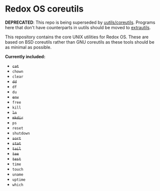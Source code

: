 # Redox OS coreutils

**DEPRECATED**: This repo is being superseded by [uutils/coreutils](https://github.com/uutils/coreutils). Programs here that don't have counterparts in uutils should be moved to [extrautils](https://gitlab.redox-os.org/dahc/extrautils).

This repository contains the core UNIX utilities for Redox OS. These are based on BSD coreutils rather than GNU coreutils as these tools should be as minimal as possible.

**Currently included:**

- ~~`cat`~~
- `chown`
- `clear`
- ~~`dd`~~
- `df`
- `du`
- ~~`env`~~
- `free`
- `kill`
- ~~`ln`~~
- ~~`mkdir`~~
- `ps`
- `reset`
- `shutdown`
- ~~`sort`~~
- ~~`stat`~~
- ~~`tail`~~
- ~~`tee`~~
- ~~`test`~~
- `time`
- `touch`
- `uname`
- `uptime`
- `which`
